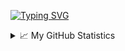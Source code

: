 [![Typing SVG](https://readme-typing-svg.demolab.com?font=Roboto+Mono&size=14&duration=500&pause=100&color=36F767&multiline=true&repeat=false&width=435&height=250&lines=%24+print+--name;%3E%3E%3E+Alejandro+Suzdaltsev;%24;%24+print+--spec;%3E%3E%3E+%5BQA+Engineer%2C+QA+Analyst%5D;%24;%24+print+--mail;%3E%3E%3E+mosthappycougar@gmail.com;%24;%24+print+--hello_message;%3E%3E%3E+Hi+everyone!;%3E%3E%3E+I'm+glad+to+see+you+on+my+personal+GitHub+page!;%3E%3E%3E+I+hope+my+projects+will+be+usefull+for+you)](https://git.io/typing-svg)
<br/> 
<details>
<summary>📈 My GitHub Statistics</summary>

![](http://github-profile-summary-cards.vercel.app/api/cards/stats?username=MostHappyCougar&theme=tokyonight)
![](http://github-profile-summary-cards.vercel.app/api/cards/productive-time?username=MostHappyCougar&theme=tokyonight&utcOffset=8)
![](http://github-profile-summary-cards.vercel.app/api/cards/profile-details?username=MostHappyCougar&theme=tokyonight)

![](http://github-profile-summary-cards.vercel.app/api/cards/repos-per-language?username=MostHappyCougar&theme=tokyonight)
![](http://github-profile-summary-cards.vercel.app/api/cards/most-commit-language?username=MostHappyCougar&theme=tokyonight)
  
